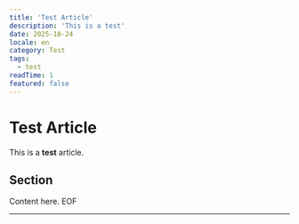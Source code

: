 ```yaml
---
title: 'Test Article'
description: 'This is a test'
date: 2025-10-24
locale: en
category: Test
tags:
  - test
readTime: 1
featured: false
---
```


# Test Article

This is a **test** article.

## Section

Content here.
EOF

---
